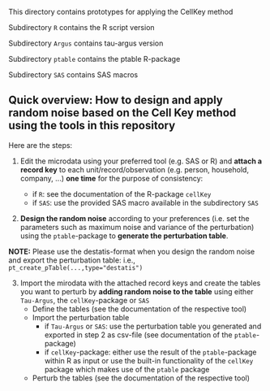This directory contains prototypes for applying the CellKey method

Subdirectory `R` contains the R script version

Subdirectory `Argus` contains tau-argus version 

Subdirectory `ptable` contains the ptable R-package

Subdirectory `SAS` contains SAS macros

## Quick overview: How to design and apply random noise based on the Cell Key method using the tools in this repository

Here are the steps:

1. Edit the microdata using your preferred tool (e.g. SAS or R) and **attach a record key** to each unit/record/observation (e.g. person, household, company, ...) **one time** for the purpose of consistency:
    + if `R`: see the documentation of the R-package `cellKey`
    + if `SAS`: use the provided SAS macro available in the subdirectory `SAS`

2. **Design the random noise** according to your preferences (i.e. set the parameters such as maximum noise and variance of the perturbation) using the `ptable`-package to **generate the perturbation table**. 

**NOTE:** Please use the destatis-format when you design the random noise and export the perturbation table: i.e., `pt_create_pTable(...,type="destatis")`

3. Import the mirodata with the attached record keys and create the tables you want to perturb by **adding random noise to the table** using either `Tau-Argus`, the `cellKey`-package or `SAS`
    + Define the tables (see the documentation of the respective tool) 
    + Import the perturbation table
        + if `Tau-Argus` or `SAS`: use the perturbation table you generated and exported in step 2 as csv-file (see documentation of the `ptable`-package) 
        + if `cellKey`-package: either use the result of the `ptable`-package within R as input or use the built-in functionality of the `cellKey` package which makes use of the `ptable` package
    + Perturb the tables (see the documentation of the respective tool) 
